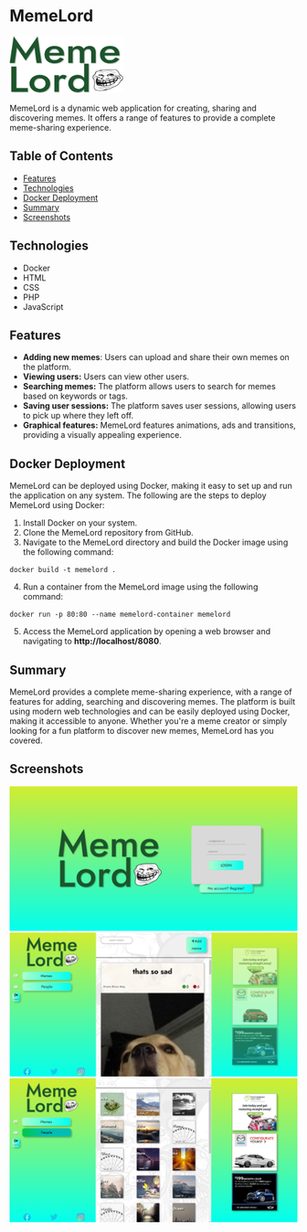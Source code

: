 # MemeLord
<img src="https://github.com/damiankaniewski/MemeLord/blob/master/public/img/logo.svg" width="200" height="100">

MemeLord is a dynamic web application for creating, sharing and discovering memes. It offers a range of features to provide a complete meme-sharing experience.
## Table of Contents
- [Features](#features)
- [Technologies](#technologies)
- [Docker Deployment](#docker-deployment)
- [Summary](#summary)
- [Screenshots](#screenshots)
## Technologies 
 - Docker
 - HTML
 - CSS
 - PHP
 - JavaScript
## Features
- **Adding new memes**: Users can upload and share their own memes on the platform.
- **Viewing users:** Users can view other users.
- **Searching memes:** The platform allows users to search for memes based on keywords or tags.
- **Saving user sessions:** The platform saves user sessions, allowing users to pick up where they left off.
- **Graphical features:** MemeLord features animations, ads and transitions, providing a visually appealing experience.
## Docker Deployment
MemeLord can be deployed using Docker, making it easy to set up and run the application on any system. The following are the steps to deploy MemeLord using Docker:
1. Install Docker on your system.
2. Clone the MemeLord repository from GitHub.
3. Navigate to the MemeLord directory and build the Docker image using the following command:
```
docker build -t memelord .
```
4. Run a container from the MemeLord image using the following command:
```
docker run -p 80:80 --name memelord-container memelord
```
5. Access the MemeLord application by opening a web browser and navigating to **http://localhost/8080**.
## Summary
MemeLord provides a complete meme-sharing experience, with a range of features for adding, searching and discovering memes. The platform is built using modern web technologies and can be easily deployed using Docker, making it accessible to anyone. Whether you're a meme creator or simply looking for a fun platform to discover new memes, MemeLord has you covered.
## Screenshots
![Login Page](scr3.png)
![Main Page](scr2.png)
![Users Page](scr1.png)
